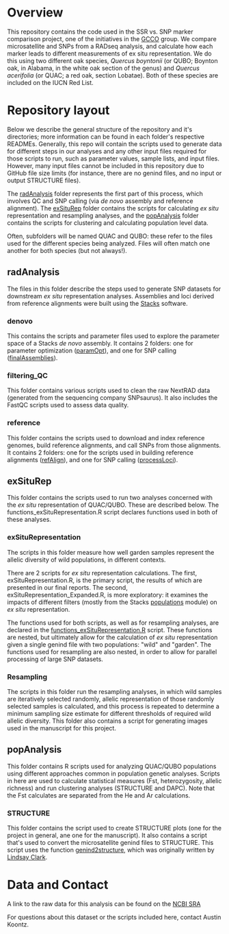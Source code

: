 # Overview
This repository contains the code used in the SSR vs. SNP marker comparison project,
one of the initiatives in the [GCCO](https://www.globalconservationconsortia.org/gcc/oak/) group. 
We compare microsatellite and SNPs from a RADseq analysis, and calculate how each marker leads to 
different measurements of ex situ representation.
We do this using two different oak species, _Quercus boyntonii_ (or QUBO; Boynton oak, in Alabama, in the white oak
section of the genus) and _Quercus acerifolia_ (or QUAC; a red oak, section Lobatae). 
Both of these species are included on the IUCN Red List.

# Repository layout
Below we describe the general structure of the repository and it's directories; more information can be found in each
folder's respective READMEs. Generally, this repo will contain the scripts used to generate data for different steps in our analyses
and any other input files required for those scripts to run, such as parameter values, sample lists, 
and input files. However, many input files cannot be included in this repository due to GitHub file size limits
(for instance, there are no genind files, and no input or output STRUCTURE files).

The [radAnalysis](https://github.com/HobanLab/Morton_SSRvSNP_Empirical/tree/main/radAnalysis) folder represents the first part of this process, which involves QC and SNP calling (via _de novo_
assembly and reference alignment). The [exSituRep](https://github.com/HobanLab/Morton_SSRvSNP_Empirical/tree/main/exSituRep) folder contains the scripts for calculating _ex situ_ representation and
resampling analyses, and the [popAnalysis](https://github.com/HobanLab/Morton_SSRvSNP_Empirical/tree/main/popAnalysis) folder contains the scripts for clustering and calculating population level data.

Often, subfolders will be named QUAC and QUBO: these refer to the files used for the different 
species being analyzed. Files will often match one another for both species (but not always!).

## radAnalysis
The files in this folder describe the steps used to generate SNP datasets for downstream _ex situ_
representation analyses. Assemblies and loci derived from reference alignments were built using the
[Stacks](https://catchenlab.life.illinois.edu/stacks/) software.

### denovo
This contains the scripts and parameter files used to explore the parameter space of a Stacks 
_de novo_ assembly. It contains 2 folders: one for parameter optimization ([paramOpt](https://github.com/HobanLab/Morton_SSRvSNP_Empirical/tree/main/radseqAnalyses/denovo/paramOpt)), 
and one for SNP calling ([finalAssemblies](https://github.com/HobanLab/Morton_SSRvSNP_Empirical/tree/main/radseqAnalyses/denovo/finalAssemblies)).

### filtering_QC
This folder contains various scripts used to clean the raw NextRAD data (generated from the
sequencing company SNPsaurus). It also includes the FastQC scripts used to assess data quality.

### reference
This folder contains the scripts used to download and index reference genomes, build reference alignments, and call SNPs from those alignments. 
It contains 2 folders: one for the scripts used in building reference alignments ([refAlign](https://github.com/HobanLab/Morton_SSRvSNP_Empirical/tree/main/radseqAnalyses/reference/refAlignment)), 
and one for SNP calling ([processLoci](https://github.com/HobanLab/Morton_SSRvSNP_Empirical/tree/main/radseqAnalyses/reference/processLoci)).

## exSituRep
This folder contains the scripts used to run two analyses concerned with the _ex situ_ representation of QUAC/QUBO. 
These are described below. The functions_exSituRepresentation.R script declares functions used in both of these analyses.

### exSituRepresentation
The scripts in this folder measure how well garden samples represent the allelic diversity of wild populations, in different contexts. 

There are 2 scripts for _ex situ_ representation calculations. The first, exSituRepresentation.R, is the primary script, the results of which are presented in our
final reports. The second, exSituRepresentation_Expanded.R, is more exploratory: it examines the impacts of different filters (mostly from the Stacks
[populations](https://catchenlab.life.illinois.edu/stacks/comp/populations.php) module) on _ex situ_ representation.

The functions used for both scripts, as well as for resampling analyses, are declared in the [functions_exSituRepresentation.R](https://github.com/HobanLab/Morton_SSRvSNP_Empirical/blob/main/exSituRep/functions_exSituRepresentation.R) script.
These functions are nested, but ultimately allow for the calculation of _ex situ_ representation given a single genind file with two populations: "wild" and "garden".
The functions used for resampling are also nested, in order to allow for parallel processing of large SNP datasets.

### Resampling
The scripts in this folder run the resampling analyses, in which wild samples are iteratively selected randomly, allelic representation
of those randomly selected samples is calculated, and this process is repeated to determine a minimum sampling size estimate for different 
thresholds of required wild allelic diversity. This folder also contains a script for generating images used in the manuscript for this project.

## popAnalysis
This folder contains R scripts used for analyzing QUAC/QUBO populations using different approaches common in 
population genetic analyses. Scripts in here are used to calculate statistical measures (Fst, heterozygosity, allelic richness)
and run clustering analyses (STRUCTURE and DAPC). Note that the Fst calculates are separated from the He and Ar calculations.

### STRUCTURE
This folder contains the script used to create STRUCTURE plots (one for the project in general, ane one for the manuscript).
It also contains a script that's used to convert the microsatellite genind files to STRUCTURE. This script uses the function [genind2structure](https://zenodo.org/record/846816),
which was originally written by [Lindsay Clark](https://github.com/lvclark).

# Data and Contact
A link to the raw data for this analysis can be found on the [NCBI SRA](https://submit.ncbi.nlm.nih.gov/subs/sra/SUB10415299/overview)

For questions about this dataset or the scripts included here, contact Austin Koontz.

